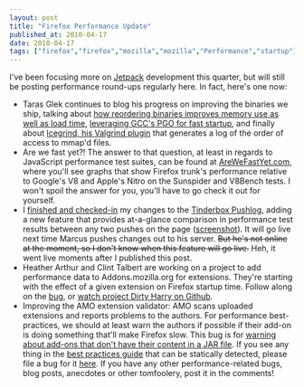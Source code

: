 ```yaml
---
layout: post
title: "Firefox Performance Update"
published_at: 2010-04-17
date: 2010-04-17
tags: ["firefox","firefox","mozilla","mozilla","Performance","startup"]
---
```


I've been focusing more on [Jetpack](https://wiki.mozilla.org/Labs/Jetpack) development this quarter, but will still be posting performance round-ups regularly here. In fact, here's one now:

*   Taras Glek continues to blog his progress on improving the binaries we ship, talking about [how reordering binaries improves memory use as well as load time](http://blog.mozilla.com/tglek/2010/04/05/linux-how-to-make-startup-suck-less-and-reduce-memory-usage/), [leveraging GCC's PGO for fast startup](http://blog.mozilla.com/tglek/2010/04/12/squeezing-every-last-bit-of-performance-out-of-the-linux-toolchain/), and finally about [Icegrind, his Valgrind plugin](http://blog.mozilla.com/tglek/2010/04/07/icegrind-valgrind-plugin-for-optimizing-cold-startup/) that generates a log of the order of access to mmap'd files.
*   Are we fast yet?! The answer to that question, at least in regards to JavaScript performance test suites, can be found at [AreWeFastYet.com](http://arewefastyet.com/), where you'll see graphs that show Firefox trunk's performance relative to Google's V8 and Apple's Nitro on the Sunspider and V8Bench tests. I won't spoil the answer for you, you'll have to go check it out for yourself.
*   I [finished and checked-in](https://bugzilla.mozilla.org/show_bug.cgi?id=557552) my changes to the [Tinderbox Pushlog](http://tests.themasta.com/tinderboxpushlog/?tree=Firefox), adding a new feature that provides at-a-glance comparison in performance test results between any two pushes on the page ([screenshot](https://bug557552.bugzilla.mozilla.org/attachment.cgi?id=437335)). It will go live next time Marcus pushes changes out to his server. <span style="text-decoration:line-through;">But he's not online at the moment, so I don't know when this feature will go live.</span> Heh, it went live moments after I published this post.
*   Heather Arthur and Clint Talbert are working on a project to add performance data to Addons.mozilla.org for extensions. They're starting with the effect of a given extension on Firefox startup time. Follow along on the [bug](https://bugzilla.mozilla.org/show_bug.cgi?id=559929), or [watch project Dirty Harry on Github](http://github.com/harthur/dirtyharry).
*   Improving the AMO extension validator: AMO scans uploaded extensions and reports problems to the authors. For performance best-practices, we should at least warn the authors if possible if their add-on is doing something that'll make Firefox slow. This bug is for [warning about add-ons that don't have their content in a JAR file](https://bugzilla.mozilla.org/show_bug.cgi?id=551714). If you see any thing in the [best practices guide](https://wiki.mozilla.org/Performance/Addons/BestPractices) that can be statically detected, please file a bug for it [here](https://bugzilla.mozilla.org/enter_bug.cgi?product=addons.mozilla.org&component=Admin%2fEditor%20Tools).
If you have any other performance-related bugs, blog posts, anecdotes or other tomfoolery, post it in the comments!